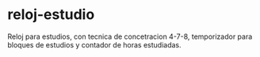 # reloj-estudio
Reloj para estudios, con tecnica de concetracion 4-7-8, temporizador para bloques de estudios y contador de horas estudiadas.
